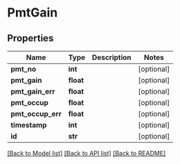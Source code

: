 # PmtGain

## Properties
Name | Type | Description | Notes
------------ | ------------- | ------------- | -------------
**pmt_no** | **int** |  | [optional] 
**pmt_gain** | **float** |  | [optional] 
**pmt_gain_err** | **float** |  | [optional] 
**pmt_occup** | **float** |  | [optional] 
**pmt_occup_err** | **float** |  | [optional] 
**timestamp** | **int** |  | [optional] 
**id** | **str** |  | [optional] 

[[Back to Model list]](../README.md#documentation-for-models) [[Back to API list]](../README.md#documentation-for-api-endpoints) [[Back to README]](../README.md)

